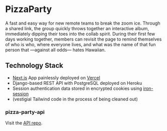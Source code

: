 # PizzaParty

A fast and easy way for new remote teams to break the zoom ice. Through a shared link, the group quickly throws together an interactive album, immediately dipping their toes into the collab spirit. During their first few days working together, members can revisit the page to remind themselves of who is who, where everyone lives, and what was the name of that fun person that —against all odds— hates Hawaiian.

## Technology Stack

- [Next.js](https://nextjs.org/) App painlessly deployed on [Vercel](https://vercel.com/)
- Django-based REST API with PostgreSQL deployed on Heroku
- Session authentication data stored in encrypted cookies using [iron-session](https://github.com/vvo/iron-session)
- (vestigial Tailwind code in the process of being cleaned out)

### pizza-party-api

Visit the [API repo](https://github.com/osadezu/pizza-party-api/).
